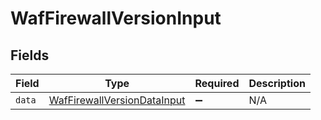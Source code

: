# WafFirewallVersionInput


## Fields

| Field                                                                             | Type                                                                              | Required                                                                          | Description                                                                       |
| --------------------------------------------------------------------------------- | --------------------------------------------------------------------------------- | --------------------------------------------------------------------------------- | --------------------------------------------------------------------------------- |
| `data`                                                                            | [WafFirewallVersionDataInput](../../models/shared/waffirewallversiondatainput.md) | :heavy_minus_sign:                                                                | N/A                                                                               |